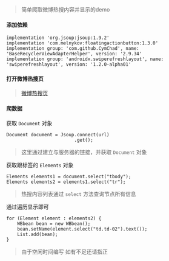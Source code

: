 > 简单爬取微博热搜内容并显示的demo

#### 添加依赖 ####

    implementation 'org.jsoup:jsoup:1.9.2'
    implementation 'com.melnykov:floatingactionbutton:1.3.0'
    implementation group: 'com.github.CymChad', name: 'BaseRecyclerViewAdapterHelper', version: '2.9.34'
    implementation group: 'androidx.swiperefreshlayout', name: 'swiperefreshlayout', version: '1.2.0-alpha01'

#### 打开微博热搜页 ####

> [微博热搜页](https://s.weibo.com/top/summary?Refer=top_hot&topnav=1&wvr=6)

#### 爬数据  ####

获取 `Document` 对象 

```
Document document = Jsoup.connect(url)
                         .get();
```
>这里通过建立与服务器的链接，并获取 `Document` 对象

获取跟标签的 `Elements` 对象

```
Elements elements1 = document.select("tbody");
Elements elements2 = elements1.select("tr");
```
>热搜内容列表通过 `select` 方法查询节点所有信息

 通过遍历显示即可

```
for (Element element : elements2) {
    WBbean bean = new WBbean();
    bean.setName(element.select("td.td-02").text());
    List.add(bean);
}
```

> 由于空闲时间编写 如有不足还请指正 